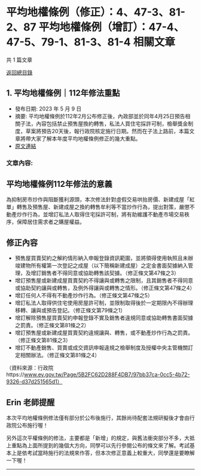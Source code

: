 # 平均地權條例（修正）：4、47-3、81-2、87 平均地權條例（增訂）：47-4、47-5、79-1、81-3、81-4 相關文章

共 1 篇文章

[返回總目錄](00_總目錄.md)

## 1. 平均地權條例｜112年修法重點

- 發布日期: 2023 年 5 月 9 日
- 摘要: 平均地權條例於112年2月公布修正後，內政部並於同年4月25日預告相關子法，內容包括禁止預售屋換約轉售，私法人買住宅採許可制，檢舉獎金制度，草案將預告20天後，報行政院核定施行日期。然而在子法上路前，本篇文章將帶大家了解本年度平均地權條例修正的幾大重點。
- [原文連結](https://www.jasper-realestate.com/%e5%b9%b3%e5%9d%87%e5%9c%b0%e6%ac%8a%e6%a2%9d%e4%be%8b_112%e5%b9%b4%e4%bf%ae%e6%b3%95%e9%87%8d%e9%bb%9e/)

### 文章內容:

## 平均地權條例112年修法的意義

為抑制房市炒作與阻斷獲利源頭，本次修法針對虛假交易哄抬房價、新建成屋「紅單」轉售及預售屋、新建成屋之換約轉售牟利等不當炒作行為，提出對策，嚴懲不動產炒作行為，並增訂私法人取得住宅採許可制，將有助維護不動產市場交易秩序，保障居住需求者之購屋權益。

## 修正內容

- 預售屋買賣契約之解約情形納入申報登錄資訊範圍，並將領得使用執照且未辦竣建物所有權第一次登記之成屋（以下簡稱新建成屋）之定金書面契據納入管理，及增訂銷售者不得同意或協助轉售該契據。（修正條文第47條之3）
- 增訂預售屋或新建成屋買賣契約不得讓與或轉售之限制，且其銷售者不得同意或協助契約讓與或轉售，及例外得讓與或轉售之情形。（修正條文第47條之4）
- 增訂任何人不得有不動產炒作行為。（修正條文第47條之5）
- 增訂私法人取得供住宅使用房屋許可制，並限制取得後於一定期限內不得辦理移轉、讓與或預告登記。（修正條文第79條之1）
- 增訂解除預售屋買賣契約申報登錄不實及銷售者違規同意或協助轉售書面契據之罰責。（修正條文第81條之2）
- 增訂預售屋或新建成屋買賣契約違規讓與、轉售，或不動產炒作行為之罰責。（修正條文第81條之3）
- 增訂不動產銷售、買賣或成交資訊申報違規之檢舉制度及授權中央主管機關訂定相關辦法。（修正條文第81條之4）

（資料來源：行政院https://www.ey.gov.tw/Page/5B2FC62D288F4DB7/97bb37ca-0cc5-4b72-9326-d37d251565d1）

## Erin 老師提醒

本次平均地權條例修法僅有部分於公布後施行，其餘尚待配套法規研擬後才會由行政院公布施行喔！

另外這次平權條例的修法，主要都是「新增」的規定，與舊法衝突部分不多，大抵上重點為上面所提到的幾個大方向，同學可以先行參閱公布的條文來了解。考試基本上是依考試當時施行的法規來作答，但本次修正意義上較重大，同學還是要瞭解一下喔！

---

